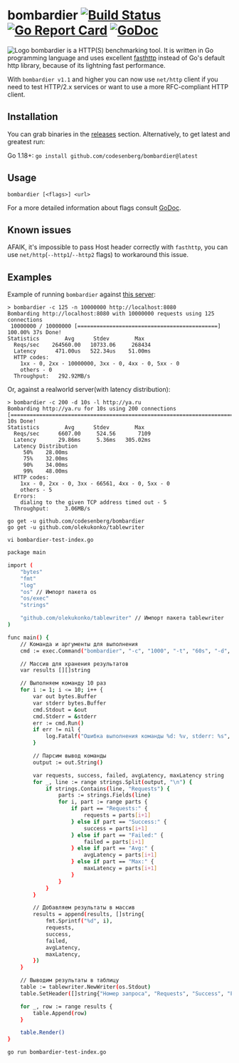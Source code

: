 # bombardier [![Build Status](https://codesenberg.semaphoreci.com/badges/bombardier/branches/master.svg?key=249c678c-eb2a-441e-8128-1bdcfb9aaca6)](https://codesenberg.semaphoreci.com/projects/bombardier) [![Go Report Card](https://goreportcard.com/badge/github.com/codesenberg/bombardier)](https://goreportcard.com/report/github.com/codesenberg/bombardier) [![GoDoc](https://godoc.org/github.com/codesenberg/bombardier?status.svg)](http://godoc.org/github.com/codesenberg/bombardier)
![Logo](https://raw.githubusercontent.com/codesenberg/bombardier/master/img/logo.png)
bombardier is a HTTP(S) benchmarking tool. It is written in Go programming language and uses excellent [fasthttp](https://github.com/valyala/fasthttp) instead of Go's default http library, because of its lightning fast performance. 

With `bombardier v1.1` and higher you can now use `net/http` client if you need to test HTTP/2.x services or want to use a more RFC-compliant HTTP client.

## Installation
You can grab binaries in the [releases](https://github.com/codesenberg/bombardier/releases) section.
Alternatively, to get latest and greatest run:

Go 1.18+: `go install github.com/codesenberg/bombardier@latest`

## Usage
```
bombardier [<flags>] <url>
```

For a more detailed information about flags consult [GoDoc](http://godoc.org/github.com/codesenberg/bombardier).

## Known issues
AFAIK, it's impossible to pass Host header correctly with `fasthttp`, you can use `net/http`(`--http1`/`--http2` flags) to workaround this issue.

## Examples
Example of running `bombardier` against [this server](https://godoc.org/github.com/codesenberg/bombardier/cmd/utils/simplebenchserver):
```
> bombardier -c 125 -n 10000000 http://localhost:8080
Bombarding http://localhost:8080 with 10000000 requests using 125 connections
 10000000 / 10000000 [============================================] 100.00% 37s Done!
Statistics        Avg      Stdev        Max
  Reqs/sec    264560.00   10733.06     268434
  Latency      471.00us   522.34us    51.00ms
  HTTP codes:
    1xx - 0, 2xx - 10000000, 3xx - 0, 4xx - 0, 5xx - 0
    others - 0
  Throughput:   292.92MB/s
```
Or, against a realworld server(with latency distribution):
```
> bombardier -c 200 -d 10s -l http://ya.ru
Bombarding http://ya.ru for 10s using 200 connections
[=========================================================================] 10s Done!
Statistics        Avg      Stdev        Max
  Reqs/sec      6607.00     524.56       7109
  Latency       29.86ms     5.36ms   305.02ms
  Latency Distribution
     50%    28.00ms
     75%    32.00ms
     90%    34.00ms
     99%    48.00ms
  HTTP codes:
    1xx - 0, 2xx - 0, 3xx - 66561, 4xx - 0, 5xx - 0
    others - 5
  Errors:
    dialing to the given TCP address timed out - 5
  Throughput:     3.06MB/s
```



```
go get -u github.com/codesenberg/bombardier
go get -u github.com/olekukonko/tablewriter

vi bombardier-test-index.go
```
``` bash
package main

import (
	"bytes"
	"fmt"
	"log"
	"os" // Импорт пакета os
	"os/exec"
	"strings"

	"github.com/olekukonko/tablewriter" // Импорт пакета tablewriter
)

func main() {
	// Команда и аргументы для выполнения
	cmd := exec.Command("bombardier", "-c", "1000", "-t", "60s", "-d", "60s", "-l", "http://192.168.22.92/index.html")

	// Массив для хранения результатов
	var results [][]string

	// Выполняем команду 10 раз
	for i := 1; i <= 10; i++ {
		var out bytes.Buffer
		var stderr bytes.Buffer
		cmd.Stdout = &out
		cmd.Stderr = &stderr
		err := cmd.Run()
		if err != nil {
			log.Fatalf("Ошибка выполнения команды %d: %v, stderr: %s", i, err, stderr.String())
		}

		// Парсим вывод команды
		output := out.String()

		var requests, success, failed, avgLatency, maxLatency string
		for _, line := range strings.Split(output, "\n") {
			if strings.Contains(line, "Requests") {
				parts := strings.Fields(line)
				for i, part := range parts {
					if part == "Requests:" {
						requests = parts[i+1]
					} else if part == "Success:" {
						success = parts[i+1]
					} else if part == "Failed:" {
						failed = parts[i+1]
					} else if part == "Avg:" {
						avgLatency = parts[i+1]
					} else if part == "Max:" {
						maxLatency = parts[i+1]
					}
				}
			}
		}

		// Добавляем результаты в массив
		results = append(results, []string{
			fmt.Sprintf("%d", i),
			requests,
			success,
			failed,
			avgLatency,
			maxLatency,
		})
	}

	// Выводим результаты в таблицу
	table := tablewriter.NewWriter(os.Stdout)
	table.SetHeader([]string{"Номер запроса", "Requests", "Success", "Failed", "Avg Latency", "Max Latency"}) // Исправленный синтаксис

	for _, row := range results {
		table.Append(row)
	}

	table.Render()
}
```

```
go run bombardier-test-index.go
```



